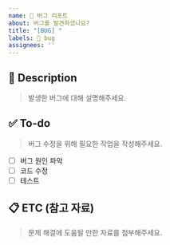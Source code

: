 ```yaml
---
name: 🐞 버그 리포트
about: 버그를 발견하셨나요?
title: "[BUG] "
labels: 🐛 bug
assignees: ''
---
```


## 📝 Description
> 발생한 버그에 대해 설명해주세요.
<!-- 어떤 문제가 발생했나요?, 어떤 상황에서 발생했나요?, 어떤 기능에 영향을 미치나요? -->


## ✅ To-do
> 버그 수정을 위해 필요한 작업을 작성해주세요.

- [ ] 버그 원인 파악
- [ ] 코드 수정
- [ ] 테스트

## 📋 ETC (참고 자료)
> 문제 해결에 도움될 만한 자료를 첨부해주세요.
<!-- ex: 환경 정보(OS, 브라우저 등), 스크린샷, 에러 메시지, 콘솔 로그 등 -->
